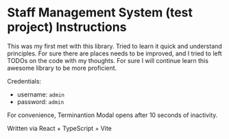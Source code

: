 # Staff Management System (test project) Instructions 

This was my first met with this library. Tried to learn it quick and understand principles. For sure there are places needs to be improved, and I tried to left TODOs on the code with my thoughts. 
For sure I will continue learn this awesome library to be more proficient.

Credentials: 
- username: `admin`
- password: `admin`

For convenience, Terminantion Modal opens after 10 seconds of inactivity.

Written via React + TypeScript + Vite

